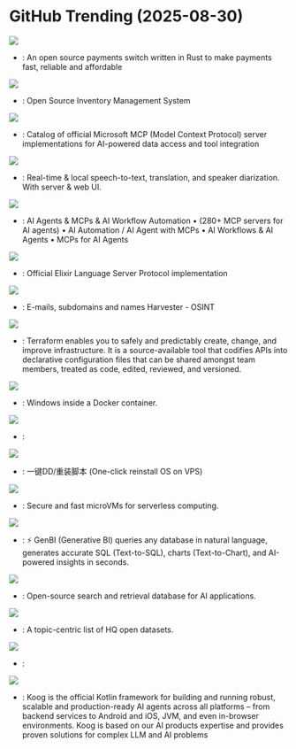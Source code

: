 # GitHub Trending (2025-08-30)

![](https://img.shields.io/badge/Rust-New%20285-green?style=flat-square&logo=appveyor)
- [](https://github.comundefined): An open source payments switch written in Rust to make payments fast, reliable and affordable

![](https://img.shields.io/badge/Python-New%2039-green?style=flat-square&logo=appveyor)
- [](https://github.comundefined): Open Source Inventory Management System

![](https://img.shields.io/badge/C%23-New%20774-green?style=flat-square&logo=appveyor)
- [](https://github.comundefined): Catalog of official Microsoft MCP (Model Context Protocol) server implementations for AI-powered data access and tool integration

![](https://img.shields.io/badge/Python-New%201-green?style=flat-square&logo=appveyor)
- [](https://github.comundefined): Real-time & local speech-to-text, translation, and speaker diarization. With server & web UI.

![](https://img.shields.io/badge/TypeScript-New%2023-green?style=flat-square&logo=appveyor)
- [](https://github.comundefined): AI Agents & MCPs & AI Workflow Automation • (280+ MCP servers for AI agents) • AI Automation / AI Agent with MCPs • AI Workflows & AI Agents • MCPs for AI Agents

![](https://img.shields.io/badge/Elixir-New%20286-green?style=flat-square&logo=appveyor)
- [](https://github.comundefined): Official Elixir Language Server Protocol implementation

![](https://img.shields.io/badge/Python-New%2097-green?style=flat-square&logo=appveyor)
- [](https://github.comundefined): E-mails, subdomains and names Harvester - OSINT

![](https://img.shields.io/badge/Go-New%2095-green?style=flat-square&logo=appveyor)
- [](https://github.comundefined): Terraform enables you to safely and predictably create, change, and improve infrastructure. It is a source-available tool that codifies APIs into declarative configuration files that can be shared amongst team members, treated as code, edited, reviewed, and versioned.

![](https://img.shields.io/badge/Shell-New%20563-green?style=flat-square&logo=appveyor)
- [](https://github.comundefined): Windows inside a Docker container.

![](https://img.shields.io/badge/none-New%20181-green?style=flat-square&logo=appveyor)
- [](https://github.comundefined): 

![](https://img.shields.io/badge/Shell-New%20172-green?style=flat-square&logo=appveyor)
- [](https://github.comundefined): 一键DD/重装脚本 (One-click reinstall OS on VPS)

![](https://img.shields.io/badge/Rust-New%2077-green?style=flat-square&logo=appveyor)
- [](https://github.comundefined): Secure and fast microVMs for serverless computing.

![](https://img.shields.io/badge/TypeScript-New%20276-green?style=flat-square&logo=appveyor)
- [](https://github.comundefined): ⚡️ GenBI (Generative BI) queries any database in natural language, generates accurate SQL (Text-to-SQL), charts (Text-to-Chart), and AI-powered insights in seconds.

![](https://img.shields.io/badge/Rust-New%2087-green?style=flat-square&logo=appveyor)
- [](https://github.comundefined): Open-source search and retrieval database for AI applications.

![](https://img.shields.io/badge/none-New%20172-green?style=flat-square&logo=appveyor)
- [](https://github.comundefined): A topic-centric list of HQ open datasets.

![](https://img.shields.io/badge/Lua-New%2034-green?style=flat-square&logo=appveyor)
- [](https://github.comundefined): 

![](https://img.shields.io/badge/Kotlin-New%2019-green?style=flat-square&logo=appveyor)
- [](https://github.comundefined): Koog is the official Kotlin framework for building and running robust, scalable and production-ready AI agents across all platforms – from backend services to Android and iOS, JVM, and even in-browser environments. Koog is based on our AI products expertise and provides proven solutions for complex LLM and AI problems

